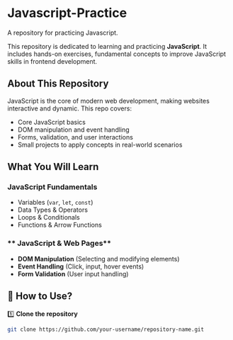 # Javascript-Practice
A repository for practicing Javascript. <br>

This repository is dedicated to learning and practicing **JavaScript**. It includes hands-on exercises, fundamental concepts to improve JavaScript skills in frontend development.  <br>

## About This Repository  
JavaScript is the core of modern web development, making websites interactive and dynamic. This repo covers:   <br>
- Core JavaScript basics  <br>  
- DOM manipulation and event handling  <br>
- Forms, validation, and user interactions  <br> 
- Small projects to apply concepts in real-world scenarios  <br>  

## What You Will Learn   <br>

### **JavaScript Fundamentals** <br>
- Variables (`var`, `let`, `const`)   <br>
- Data Types & Operators   <br>
- Loops & Conditionals   <br>
- Functions & Arrow Functions   <br>

### ** JavaScript & Web Pages**   <br>
- **DOM Manipulation** (Selecting and modifying elements)   <br>
- **Event Handling** (Click, input, hover events)   <br>
- **Form Validation** (User input handling)     <br>


## 📂 How to Use?  

1️⃣ **Clone the repository**  
```sh
git clone https://github.com/your-username/repository-name.git
